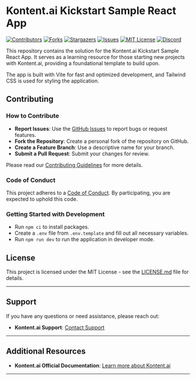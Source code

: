 # Kontent.ai Kickstart Sample React App

[![Contributors][contributors-shield]][contributors-url]
[![Forks][forks-shield]][forks-url]
[![Stargazers][stars-shield]][stars-url]
[![Issues][issues-shield]][issues-url]
[![MIT License][license-shield]][license-url]
[![Discord][discord-shield]][discord-url]

This repository contains the solution for the Kontent.ai Kickstart Sample React App. It serves as a learning resource for those starting new projects with Kontent.ai, providing a foundational template to build upon.

The app is built with Vite for fast and optimized development, and Tailwind CSS is used for styling the application.

## Contributing

### How to Contribute

- **Report Issues**: Use the [GitHub Issues](https://github.com/kontent-ai/data-ops/issues) to report bugs or request features.
- **Fork the Repository**: Create a personal fork of the repository on GitHub.
- **Create a Feature Branch**: Use a descriptive name for your branch.
- **Submit a Pull Request**: Submit your changes for review.

Please read our [Contributing Guidelines](CONTRIBUTING.md) for more details.

### Code of Conduct

This project adheres to a [Code of Conduct](https://github.com/kontent-ai/.github/blob/main/CODE_OF_CONDUCT.md). By participating, you are expected to uphold this code.

### Getting Started with Development

- Run `npm ci` to install packages.
- Create a `.env` file from `.env.template` and fill out all necessary variables.
- Run `npm run dev` to run the application in developer mode.

## License

This project is licensed under the MIT License - see the [LICENSE.md](LICENSE) file for details.

---

## Support

If you have any questions or need assistance, please reach out:

- **Kontent.ai Support**: [Contact Support](https://kontent.ai/support/)

---

## Additional Resources

- **Kontent.ai Official Documentation**: [Learn more about Kontent.ai](https://kontent.ai/learn/)

---

[contributors-shield]: https://img.shields.io/github/contributors/kontent-ai/kickstart-react-app?style=for-the-badge
[contributors-url]: https://github.com/kontent-ai/kickstart-react-app/graphs/contributors
[forks-shield]: https://img.shields.io/github/forks/kontent-ai/kickstart-react-app.svg?style=for-the-badge
[forks-url]: https://github.com/kontent-ai/kickstart-react-app/network/members
[stars-shield]: https://img.shields.io/github/stars/kontent-ai/kickstart-react-app.svg?style=for-the-badge
[stars-url]: https://github.com/kontent-ai/kickstart-react-app/stargazers
[issues-shield]: https://img.shields.io/github/issues/kontent-ai/kickstart-react-app.svg?style=for-the-badge
[issues-url]: https://github.com/kontent-ai/kickstart-react-app/issues
[license-shield]: https://img.shields.io/github/license/kontent-ai/kickstart-react-app.svg?style=for-the-badge
[license-url]: https://github.com/kontent-ai/kickstart-react-app/blob/master/LICENSE.md
[discord-shield]: https://img.shields.io/discord/821885171984891914?color=%237289DA&label=Kontent.ai%20Discord&logo=discord&style=for-the-badge
[discord-url]: https://discord.com/invite/SKCxwPtevJ

